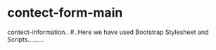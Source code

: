 # contect-form-main
 contect-information..
 #..Here we have used Bootstrap Stylesheet and Scripts.........

